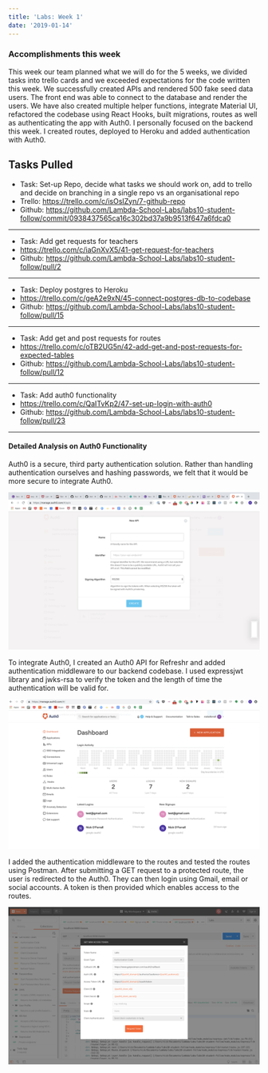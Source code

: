 ```yaml
---
title: 'Labs: Week 1'
date: '2019-01-14'
---
```


### Accomplishments this week

This week our team planned what we will do for the 5 weeks, we divided tasks into trello cards and we exceeded expectations for the code written this week.
We successfully created APIs and rendered 500 fake seed data users. The front end was able to connect to the database and render the users.
We have also created multiple helper functions, integrate Material UI, refactored the codebase using React Hooks, built migrations, routes as well as authenticating the app with Auth0.
I personally focused on the backend this week. I created routes, deployed to Heroku and added authentication with Auth0.

## Tasks Pulled

- Task: Set-up Repo, decide what tasks we should work on, add to trello and decide on branching in a single repo vs an organisational repo
- Trello: https://trello.com/c/isOsIZyn/7-github-repo
- Github: https://github.com/Lambda-School-Labs/labs10-student-follow/commit/0938437565ca16c302bd37a9b9513f647a6fdca0

---

- Task: Add get requests for teachers
- https://trello.com/c/iaGnXvX5/41-get-request-for-teachers
- Github: https://github.com/Lambda-School-Labs/labs10-student-follow/pull/2

---

- Task: Deploy postgres to Heroku
- https://trello.com/c/geA2e9xN/45-connect-postgres-db-to-codebase
- Github: https://github.com/Lambda-School-Labs/labs10-student-follow/pull/15

---

- Task: Add get and post requests for routes
- https://trello.com/c/oTB2UG5n/42-add-get-and-post-requests-for-expected-tables
- Github: https://github.com/Lambda-School-Labs/labs10-student-follow/pull/12

---

- Task: Add auth0 functionality
- https://trello.com/c/QaITvKp2/47-set-up-login-with-auth0
- Github: https://github.com/Lambda-School-Labs/labs10-student-follow/pull/23

---

#### Detailed Analysis on Auth0 Functionality

Auth0 is a secure, third party authentication solution. Rather than handling authentication ourselves and hashing passwords, we felt that it would be more secure to integrate Auth0.

<!-- ![Auth0 Sign-up](gatsby-icon.png) -->

![Auth0 Sign-up](signup.png)

To integrate Auth0, I created an Auth0 API for Refreshr and added authentication middleware to our backend codebase. I used expressjwt library and jwks-rsa to verify the token and the length of time the authentication will be valid for.

![Auth0 Dashboard](dashboard.png)

I added the authentication middleware to the routes and tested the routes using Postman. After submitting a GET request to a protected route, the user is redirected to the Auth0. They can then login using Gmail, email or social accounts. A token is then provided which enables access to the routes.

![Postman](postman.png)
